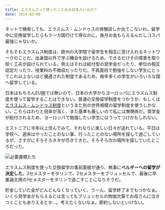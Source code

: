 ```yaml
---
title: エラスムスって使ったことある日本人いるの？
date: 2014-03-08
---
```


ネットで検索しても、エラスムス・ムンドゥスの体験談しか出てこないわ。留学中に交換留学したらもう一カ国行けて得なのに。毎月お金もらえるんだしコスパ最強じゃないか。

そもそもエラスムス制度は、欧州の大学間で留学生を相互に受け入れるネットワークのことだ。出身国以外で学ぶ機会を設けるため、できるだけその障害を取り除く工夫が設けられている。例えばそれは給付型の奨学金だったり、単位の相互認定だったり、授業料の不徴収だったりだ。不真面目で勉強をしない学生にとってこれ以上ないほど優遇された制度であるため、毎年多くの学生がいろいろな国へ留学している。

日本はもちろんEU圏では無いので、日本の大学からヨーロッパにエラスムス制度を使って留学することはできない。普通の交換留学制度をつかうか、もしくは[エラスムス・ムンドゥス制度](http://www.euinjapan.jp/programme/erasmus/)というまた別の世界規模の留学制度を使うしかない。こちらはわりと倍率が高く、また基準も厳しいので私には無関係だ。奨学金が給付されるため、ヨーロッパで勉強したい学生にはうってつけかもしれない。

エストニアに半年以上住んでみて、それなりに楽しい日々が送れている。平日は学校へ、週末はやったことのない事、行ったことのない場所を探して過ごしているが、さすがにそろそろネタが尽きてきた。そろそろ次の場所を探していたところだった。

![](https://farm3.staticflickr.com/2876/13884185072_68da904ed3_h.jpg "必要書類たち")

エラスムス制度を使った交換留学の事前面接が通り、無事に**ベルギーへの留学が決定した**。2セメスターをタリンで、2セメスターをブリュッセルで、最後に卒業論文用の1セメスターをタリンで過ごすことになりそうだ。

貯金していた金がどんどんなくなっていく。うーん、留学終了までもつかなぁ。いくら奨学金がもらえるとは言ってもブリュッセルの物価次第でお母さんに泣きつくこともありえるとか…。考えたくないなぁ。節約しないといけない。

